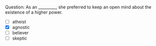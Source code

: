 Question: As an _________, she preferred to keep an open mind about the existence of a higher power.  
- [ ] atheist  
- [x] agnostic  
- [ ] believer  
- [ ] skeptic
